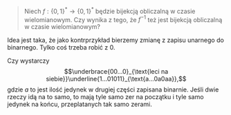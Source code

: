 > Niech $f:\{0,1\}^*\to \{0,1\}^*$ będzie bijekcją obliczalną w czasie wielomianowym. Czy wynika z tego, że $f^{-1}$ też jest bijekcją obliczalną w czasie wielomianowym?

Idea jest taka, że jako kontrprzykład bierzemy zmianę z zapisu unarnego do binarnego. Tylko coś trzeba robić z $0$. 

Czy wystarczy
$$\underbrace{00...0}_{\text{leci na siebie}}\underline{1...01011}_{\text{a...0a0aa}},$$
gdzie $a$ to jest ilość jedynek w drugiej części zapisana binarnie. Jeśli dwie rzeczy idą na to samo, to mają tyle samo zer na początku i tyle samo jedynek na końcu, przeplatanych tak samo zerami.